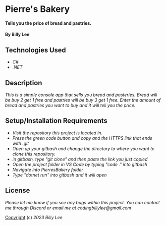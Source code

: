 # Pierre's Bakery

#### Tells you the price of bread and pastries.

#### By Billy Lee

## Technologies Used

* _C#_
* _.NET_

## Description
_This is a simple console app that sells you bread and pasteries. Bread will be buy 2 get 1 free and pastries will be buy 3 get 1 free. Enter the amount of bread and pastries you want to buy and it will tell you the price._

## Setup/Installation Requirements

* _Visit the repository this project is located in._
* _Press the green code button and copy and the HTTPS link that ends with .git_
* _Open up your gitbash and change the directory to where you want to clone this repository._
* _in gitbash, type "git clone" and then paste the link you just copied._
* _Open the project folder in VS Code by typing "code ." into gitbash_
* _Navigate into PierresBakery folder_
* _Type "dotnet run" into gitbash and it will open_

## License

_Please let me know if you see any bugs within this project. You can contact me through Discord or email me at codingbillylee@gmail.com_

[Copyright](https://opensource.org/licenses/MIT) (c) _2023_ _Billy Lee_
